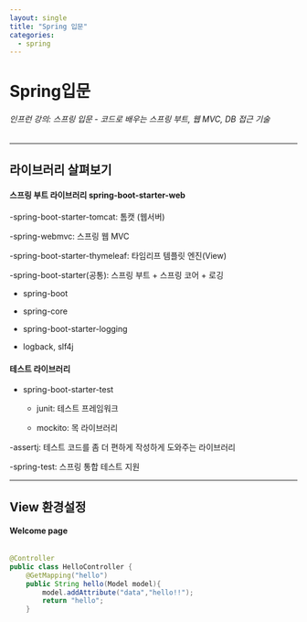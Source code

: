 ```yaml
---
layout: single
title: "Spring 입문"
categories:
  - spring
---
```


# Spring입문
###### 인프런 강의: 스프링 입문 - 코드로 배우는 스프링 부트, 웹 MVC, DB 접근 기술
---


## 라이브러리 살펴보기
#### 스프링 부트 라이브러리 spring-boot-starter-web


-spring-boot-starter-tomcat: 톰캣 (웹서버)

-spring-webmvc: 스프링 웹 MVC

-spring-boot-starter-thymeleaf: 타임리프 템플릿 엔진(View)

-spring-boot-starter(공통): 스프링 부트 + 스프링 코어 + 로깅

  - spring-boot

  - spring-core

 - spring-boot-starter-logging

  - logback, slf4j




#### 테스트 라이브러리


- spring-boot-starter-test

  - junit: 테스트 프레임워크

  - mockito: 목 라이브러리

-assertj: 테스트 코드를 좀 더 편하게 작성하게 도와주는 라이브러리

-spring-test: 스프링 통합 테스트 지원

---

## View 환경설정
#### Welcome page
```java

@Controller
public class HelloController {
    @GetMapping("hello")
    public String hello(Model model){
        model.addAttribute("data","hello!!");
        return "hello";
    }
```    
